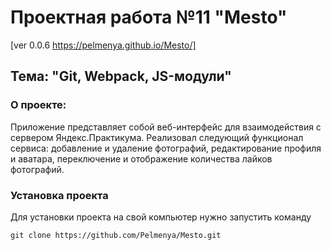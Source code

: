 # Проектная работа №11 "Mesto" 
[ver 0.0.6  https://pelmenya.github.io/Mesto/]

##  Тема: "Git, Webpack, JS-модули"

### О проекте:
Приложение представляет собой веб-интерфейс для взаимодействия с сервером Яндекс.Практикума. 
Реализовал следующий функционал сервиса: добавление и удаление фотографий, редактирование профиля и аватара, переключение и отображение количества лайков фотографий.

### Установка проекта

Для установки проекта на свой компьютер нужно запустить команду

`git clone https://github.com/Pelmenya/Mesto.git`


